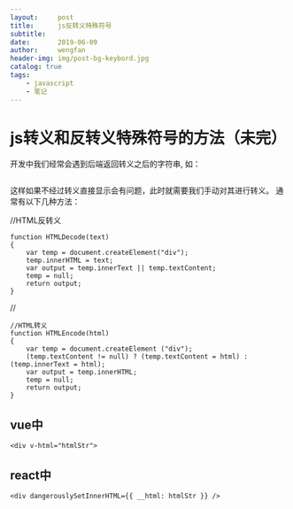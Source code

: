 ```yaml
---
layout:     post
title:      js反转义特殊符号
subtitle:   
date:       2019-06-09
author:     wengfan
header-img: img/post-bg-keybord.jpg
catalog: true
tags:
    - javascript
    - 笔记
---
```


# js转义和反转义特殊符号的方法（未完）

开发中我们经常会遇到后端返回转义之后的字符串, 如：
```content: "&lt;script&gt;alert(1)&lt;/script&gt;"
```

这样如果不经过转义直接显示会有问题，此时就需要我们手动对其进行转义。
通常有以下几种方法：

//HTML反转义
```
function HTMLDecode(text) 
{ 
    var temp = document.createElement("div"); 
    temp.innerHTML = text; 
    var output = temp.innerText || temp.textContent; 
    temp = null; 
    return output; 
} 
```

// 
```
//HTML转义
function HTMLEncode(html) 
{ 
    var temp = document.createElement ("div"); 
    (temp.textContent != null) ? (temp.textContent = html) : (temp.innerText = html); 
    var output = temp.innerHTML; 
    temp = null; 
    return output; 
} 
```

## vue中
```
<div v-html="htmlStr">
```

## react中
```
<div dangerouslySetInnerHTML={{ __html: htmlStr }} />
```